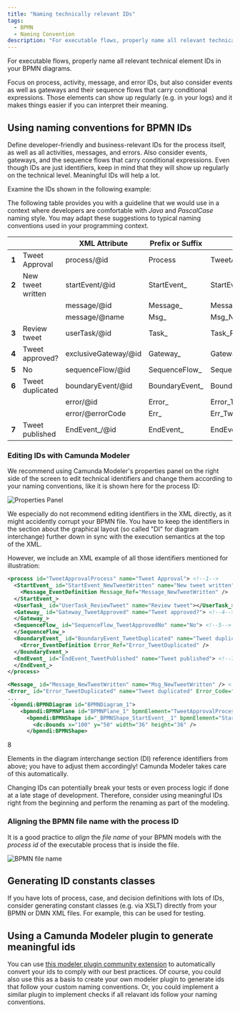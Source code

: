 ```yaml
---
title: "Naming technically relevant IDs"
tags:
  - BPMN
  - Naming Convention
description: "For executable flows, properly name all relevant technical element IDs, like BPMN IDs, in your BPMN diagrams."
---
```


For executable flows, properly name all relevant technical element IDs in your BPMN diagrams.

Focus on process, activity, message, and error IDs, but also consider events as well as gateways and their sequence flows that carry conditional expressions. Those elements can show up regularly (e.g. in your logs) and it makes things easier if you can interpret their meaning.

## Using naming conventions for BPMN IDs

Define developer-friendly and business-relevant IDs for the process itself, as well as all activities, messages, and errors. Also consider events, gateways, and the sequence flows that carry conditional expressions. Even though IDs are just identifiers, keep in mind that they will show up regularly on the technical level. Meaningful IDs will help a lot.

Examine the IDs shown in the following example:

<div bpmn="best-practices/naming-technically-relevant-ids-assets/TweetApprovalProcess.bpmn" callouts="Participant_TweetApproval,StartEvent_NewTweetWritten,Task_ReviewTweet,Gateway_TweetApproved,SequenceFlow_ApprovedNo,BoundaryEvent_TweetDuplicated,EndEvent_TweetPublished" />

The following table provides you with a guideline that we would use in a context where developers are comfortable with _Java_ and _PascalCase_ naming style. You may adapt these suggestions to typical naming conventions used in your programming context.

|       |                   | XML Attribute        | Prefix or Suffix | Resulting ID                  |
| ----- | ----------------- | -------------------- | ---------------- | ----------------------------- |
| **1** | Tweet Approval    | process/@id          | Process          | TweetApprovalProcess          |
| **2** | New tweet written | startEvent/@id       | StartEvent\_     | StartEvent_NewTweetWritten    |
|       |                   | message/@id          | Message\_        | Message_NewTweetWritten       |
|       |                   | message/@name        | Msg\_            | Msg_NewTweetWritten           |
| **3** | Review tweet      | userTask/@id         | Task\_           | Task_ReviewTweet              |
| **4** | Tweet approved?   | exclusiveGateway/@id | Gateway\_        | Gateway_TweetApproved         |
| **5** | No                | sequenceFlow/@id     | SequenceFlow\_   | SequenceFlow_TweetApprovedNo  |
| **6** | Tweet duplicated  | boundaryEvent/@id    | BoundaryEvent\_  | BoundaryEvent_TweetDuplicated |
|       |                   | error/@id            | Error\_          | Error_TweetDuplicated         |
|       |                   | error/@errorCode     | Err\_            | Err_TweetDuplicated           |
| **7** | Tweet published   | EndEvent\_/@id       | EndEvent\_       | EndEvent_TweetPublished       |

### Editing IDs with Camunda Modeler

We recommend using Camunda Modeler's properties panel on the right side of the screen to edit technical identifiers and change them according to your naming conventions, like it is shown here for the process ID:

![Properties Panel](naming-technically-relevant-ids-assets/camunda-modeler-properties-panel.png)

We especially do not recommend editing identifiers in the XML directly, as it might accidently corrupt your BPMN file. You have to keep the identifiers in the section about the graphical layout (so called "DI" for diagram interchange) further down in sync with the execution semantics at the top of the XML.

However, we include an XML example of all those identifiers mentioned for illustration:

```xml
<process id="TweetApprovalProcess" name="Tweet Approval"> <!--1-->
  <StartEvent_ id="StartEvent_NewTweetWritten" name="New tweet written"> <!--2-->
    <Message_EventDefinition Message_Ref="Message_NewTweetWritten" />
  </StartEvent_>
  <UserTask_ id="UserTask_ReviewTweet" name="Review tweet"></UserTask_> <!--3-->
  <Gateway_ id="Gateway_TweetApproved" name="Tweet approved?"> <!--4-->
  </Gateway_>
  <SequenceFlow_ id="SequenceFlow_TweetApprovedNo" name="No"> <!--5-->
  </SequenceFlow_>
  <BoundaryEvent_ id="BoundaryEvent_TweetDuplicated" name="Tweet duplicated"> <!--6-->
    <Error_EventDefinition Error_Ref="Error_TweetDuplicated" />
  </BoundaryEvent_>
  <EndEvent_ id="EndEvent_TweetPublished" name="Tweet published"> <!--7-->
  </EndEvent_>
</process>

<Message_ id="Message_NewTweetWritten" name="Msg_NewTweetWritten" /> <!--2-->
<Error_ id="Error_TweetDuplicated" name="Tweet duplicated" Error_Code="Err_TweetDuplicated" /> <!--6-->
...
 <bpmndi:BPMNDiagram id="BPMNDiagram_1">
    <bpmndi:BPMNPlane id="BPMNPlane_1" bpmnElement="TweetApprovalProcess">
      <bpmndi:BPMNShape id="_BPMNShape_StartEvent__1" bpmnElement="StartEvent_NewTweetWritten"> <!--8-->
        <dc:Bounds x="100" y="50" width="36" height="36" />
      </bpmndi:BPMNShape>
```

<span className="callout">8</span>

Elements in the diagram interchange section (DI) reference identifiers from above; you have to adjust them accordingly! Camunda Modeler takes care of this automatically.

Changing IDs can potentially break your tests or even process logic if done at a late stage of development. Therefore, consider using meaningful IDs right from the beginning and perform the renaming as part of the modeling.

### Aligning the BPMN file name with the process ID

It is a good practice to _align_ the _file name_ of your BPMN models with the _process id_ of the executable process that is inside the file.

![BPMN file name](naming-technically-relevant-ids-assets/aligning-the-bpmn-file-names.png)

## Generating ID constants classes

If you have lots of process, case, and decision definitions with lots of IDs, consider generating constant classes (e.g. via XSLT) directly from your BPMN or DMN XML files. For example, this can be used for testing.

## Using a Camunda Modeler plugin to generate meaningful ids

You can use [this modeler plugin community extension](https://github.com/camunda-community-hub/camunda-modeler-plugin-rename-technical-ids) to automatically convert your ids to comply with our best practices. Of course, you could also use this as a basis to create your own modeler plugin to generate ids that follow your custom naming conventions. Or, you could implement a similar plugin to implement checks if all relavant ids follow your naming conventions.
